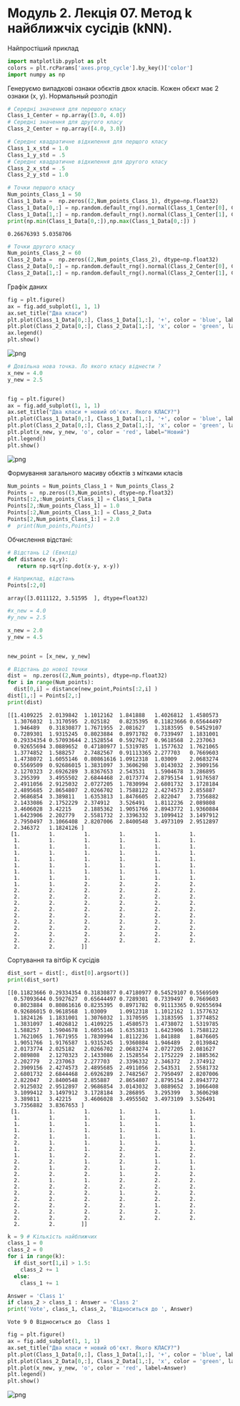# Модуль 2. Лекція 07. Метод k найближчіх сусідів (kNN).

Найпростіший приклад


```python
import matplotlib.pyplot as plt
colors = plt.rcParams['axes.prop_cycle'].by_key()['color']
import numpy as np
```

Генеруємо випадкові ознаки обєктів двох класів. Кожен обєкт має 2 ознаки (x,  y).
Нормальный розподіл


```python
# Середні значення для перешого класу
Class_1_Center = np.array([3.0, 4.0])
# Середні значення для другого класу
Class_2_Center = np.array([4.0, 3.0])

# Середнє квадратичне відхилення для перщого класу
Class_1_x_std = 1.0
Class_1_y_std = .5
# Середнє квадратичне відхилення для другого класу
Class_2_x_std = .5
Class_2_y_std = 1.0

```


```python
# Точки першого класу
Num_points_Class_1 = 50
Class_1_Data =  np.zeros((2,Num_points_Class_1), dtype=np.float32)
Class_1_Data[0,:] = np.random.default_rng().normal(Class_1_Center[0], Class_1_x_std, Num_points_Class_1)
Class_1_Data[1,:] = np.random.default_rng().normal(Class_1_Center[1], Class_1_y_std, Num_points_Class_1)
print(np.min(Class_1_Data[0,:]),np.max(Class_1_Data[0,:]) )
```

    0.26676393 5.0358706
    


```python
# Точки другого класу
Num_points_Class_2 = 60
Class_2_Data =  np.zeros((2,Num_points_Class_2), dtype=np.float32)
Class_2_Data[0,:] = np.random.default_rng().normal(Class_2_Center[0], Class_2_x_std, Num_points_Class_2)
Class_2_Data[1,:] = np.random.default_rng().normal(Class_2_Center[1], Class_2_y_std, Num_points_Class_2)
```

Графік даних


```python
fig = plt.figure()
ax = fig.add_subplot(1, 1, 1)
ax.set_title("Два класи")
plt.plot(Class_1_Data[0,:], Class_1_Data[1,:], '+', color = 'blue', label = 'Клас 1')
plt.plot(Class_2_Data[0,:], Class_2_Data[1,:], 'x', color = 'green', label = 'Клас 2')
ax.legend()
plt.show()
```


    
![png](output_8_0.png)
    



```python
# Довільна нова точка. Ло якого класу віднести ?
x_new = 4.0
y_new = 2.5


fig = plt.figure()
ax = fig.add_subplot(1, 1, 1)
ax.set_title("Два класи + новий об'єкт. Якого КЛАСУ?")
plt.plot(Class_1_Data[0,:], Class_1_Data[1,:], '+', color = 'blue', label = 'Клас 1')
plt.plot(Class_2_Data[0,:], Class_2_Data[1,:], 'x', color = 'green', label = 'Клас 2')
plt.plot(x_new, y_new, 'o', color = 'red', label="Новий")
plt.legend()
plt.show()
```


    
![png](output_9_0.png)
    


Формування загального масиву обєктів з мітками класів


```python
Num_points = Num_points_Class_1 + Num_points_Class_2
Points =  np.zeros((3,Num_points), dtype=np.float32)
Points[:2,:Num_points_Class_1] = Class_1_Data
Points[2,:Num_points_Class_1] = 1.0
Points[:2,Num_points_Class_1:] = Class_2_Data
Points[2,Num_points_Class_1:] = 2.0
#  print(Num_points,Points)

```

Обчислення відстані:


```python
# Відстань L2 (Евклід)
def distance (x,y):
   return np.sqrt(np.dot(x-y, x-y))
```


```python
# Наприклад, відстань
Points[:2,0]
```




    array([3.0111122, 3.51595  ], dtype=float32)




```python
#x_new = 4.0
#y_new = 2.5

x_new = 2.0
y_new = 4.5


new_point = [x_new, y_new]
```


```python
# Відстань до нової точки
dist =  np.zeros((2,Num_points), dtype=np.float32)
for i in range(Num_points):
  dist[0,i] = distance(new_point,Points[:2,i] )
dist[1,:] = Points[2,:]
print(dist)
```

    [[1.4109225  2.0139842  1.1012162  1.841888   1.4026812  1.4580573
      1.3076032  1.3170595  2.025182   0.8235395  0.11823666 0.65644497
      1.946489   0.31830877 1.7671955  2.081627   1.3183595  0.54529107
      0.7289301  1.9315245  0.8023884  0.8971782  0.7339497  1.1831001
      0.29334354 0.57093644 2.1528554  0.5927627  0.9618568  2.237063
      0.92655694 3.0889652  0.47180977 1.5319785  1.1577632  1.7621065
      1.3774852  1.588257   2.7482567  0.91113365 2.277703   0.7669603
      1.4738072  1.6055146  0.80861616 1.0912318  1.03009    2.0683274
      0.5569509  0.92686015 1.3831097  3.3606298  3.0143032  2.3909156
      2.1270323  2.6926289  3.8367653  2.543531   1.5904678  3.286895
      3.295399   3.4955502  2.6844468  2.0173774  2.8795154  1.9176587
      2.4911056  2.9125032  2.0727205  1.7830994  2.6801732  3.1728184
      2.4895685  2.8654807  2.0266702  1.7588122  2.4274573  2.855887
      2.9686854  3.389811   1.6353813  1.8476605  2.822047   3.7356882
      2.1433086  2.1752229  2.374912   3.526491   1.8112236  2.089808
      3.4606028  3.42215    2.1885362  1.9051766  2.8943772  1.9360884
      1.6423906  2.202779   2.5581732  2.3396332  3.1099412  3.1497912
      2.7950497  3.1066408  2.8207006  2.8400548  3.4973109  2.9512897
      2.346372   1.1824126 ]
     [1.         1.         1.         1.         1.         1.
      1.         1.         1.         1.         1.         1.
      1.         1.         1.         1.         1.         1.
      1.         1.         1.         1.         1.         1.
      1.         1.         1.         1.         1.         1.
      1.         1.         1.         1.         1.         1.
      1.         1.         1.         1.         1.         1.
      1.         1.         1.         1.         1.         1.
      1.         1.         2.         2.         2.         2.
      2.         2.         2.         2.         2.         2.
      2.         2.         2.         2.         2.         2.
      2.         2.         2.         2.         2.         2.
      2.         2.         2.         2.         2.         2.
      2.         2.         2.         2.         2.         2.
      2.         2.         2.         2.         2.         2.
      2.         2.         2.         2.         2.         2.
      2.         2.         2.         2.         2.         2.
      2.         2.         2.         2.         2.         2.
      2.         2.        ]]
    

Сортування та вітбір K сусідів


```python
dist_sort = dist[:, dist[0].argsort()]
print(dist_sort)
```

    [[0.11823666 0.29334354 0.31830877 0.47180977 0.54529107 0.5569509
      0.57093644 0.5927627  0.65644497 0.7289301  0.7339497  0.7669603
      0.8023884  0.80861616 0.8235395  0.8971782  0.91113365 0.92655694
      0.92686015 0.9618568  1.03009    1.0912318  1.1012162  1.1577632
      1.1824126  1.1831001  1.3076032  1.3170595  1.3183595  1.3774852
      1.3831097  1.4026812  1.4109225  1.4580573  1.4738072  1.5319785
      1.588257   1.5904678  1.6055146  1.6353813  1.6423906  1.7588122
      1.7621065  1.7671955  1.7830994  1.8112236  1.841888   1.8476605
      1.9051766  1.9176587  1.9315245  1.9360884  1.946489   2.0139842
      2.0173774  2.025182   2.0266702  2.0683274  2.0727205  2.081627
      2.089808   2.1270323  2.1433086  2.1528554  2.1752229  2.1885362
      2.202779   2.237063   2.277703   2.3396332  2.346372   2.374912
      2.3909156  2.4274573  2.4895685  2.4911056  2.543531   2.5581732
      2.6801732  2.6844468  2.6926289  2.7482567  2.7950497  2.8207006
      2.822047   2.8400548  2.855887   2.8654807  2.8795154  2.8943772
      2.9125032  2.9512897  2.9686854  3.0143032  3.0889652  3.1066408
      3.1099412  3.1497912  3.1728184  3.286895   3.295399   3.3606298
      3.389811   3.42215    3.4606028  3.4955502  3.4973109  3.526491
      3.7356882  3.8367653 ]
     [1.         1.         1.         1.         1.         1.
      1.         1.         1.         1.         1.         1.
      1.         1.         1.         1.         1.         1.
      1.         1.         1.         1.         1.         1.
      2.         1.         1.         1.         1.         1.
      2.         1.         1.         1.         1.         1.
      1.         2.         1.         2.         2.         2.
      1.         1.         2.         2.         1.         2.
      2.         2.         1.         2.         1.         1.
      2.         1.         2.         1.         2.         1.
      2.         2.         2.         1.         2.         2.
      2.         1.         1.         2.         2.         2.
      2.         2.         2.         2.         2.         2.
      2.         2.         2.         1.         2.         2.
      2.         2.         2.         2.         2.         2.
      2.         2.         2.         2.         1.         2.
      2.         2.         2.         2.         2.         2.
      2.         2.         2.         2.         2.         2.
      2.         2.        ]]
    


```python
k = 9 # Кількість найближчих
class_1 = 0
class_2 = 0
for i in range(k):
  if dist_sort[1,i] > 1.5:
    class_2 += 1
  else:
    class_1 += 1

Answer = 'Class 1'
if class_2 > class_1 : Answer = 'Class 2'
print('Vote', class_1, class_2, 'Відноситься до ', Answer)
```

    Vote 9 0 Відноситься до  Class 1
    


```python
fig = plt.figure()
ax = fig.add_subplot(1, 1, 1)
ax.set_title("Два класи + новий об'єкт. Якого КЛАСУ?")
plt.plot(Class_1_Data[0,:], Class_1_Data[1,:], '+', color = 'blue', label = 'Клас 1')
plt.plot(Class_2_Data[0,:], Class_2_Data[1,:], 'x', color = 'green', label = 'Клас 2')
plt.plot(x_new, y_new, 'o', color = 'red', label=Answer)
plt.legend()
plt.show()
```


    
![png](output_20_0.png)
    



```python

```

